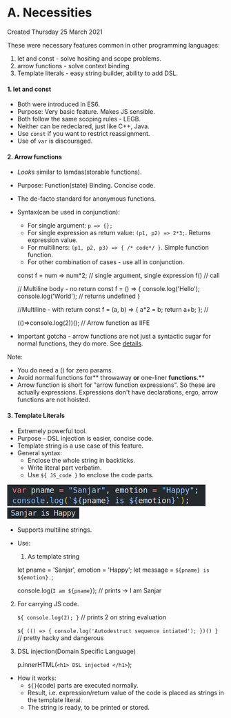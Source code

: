 # A. Necessities
Created Thursday 25 March 2021

These were necessary features common in other programming languages:
1. let and const - solve hositing and scope problems.
2. arrow functions - solve context binding
3. Template literals - easy string builder, ability to add DSL.

#### 1. let and const

- Both were introduced in ES6.
- Purpose: Very basic feature. Makes JS sensible.
- Both follow the same scoping rules - LEGB.
- Neither can be redeclared, just like C++, Java.
- Use `const` if you want to restrict reassignment.
- Use of `var` is discouraged.

#### 2. Arrow functions

- _Looks_ similar to lamdas(storable functions).
- Purpose: Function(state) Binding. Concise code.
- The de-facto standard for anonymous functions.
- Syntax(can be used in conjunction):

  - For single argument: `p => {};`
  - For single expression as return value: `(p1, p2) => 2*3;`. Returns expression value.
  - For multiliners: `(p1, p2, p3) => { /* code*/ }`. Simple function function.
  - For other combination of cases - use all in conjunction.

  const f = num => num\*2; // single argument, single expression
  f() // call

  // Multiline body - no return
  const f = () =>
  {
  console.log('Hello');
  console.log('World'); // returns undefined
  }

  //Multiline - with return
  const f = (a, b) => {
  a\*2 = b;
  return a+b;
  }; //

  (()=>console.log(2))(); // Arrow function as IIFE

- Important gotcha - arrow functions are not just a syntactic sugar for normal functions, they do more. See [details](this_and_arrow_functions.md).

Note:

- You do need a () for zero params.
- Avoid normal functions for** throwaway **or** one-liner **functions**.**
- Arrow function is short for "arrow function expressions". So these are actually expressions. Expressions don't have declarations, ergo, arrow functions are not hoisted.

#### 3. Template Literals

- Extremely powerful tool.
- Purpose - DSL injection is easier, concise code.
- Template string is a use case of this feature.
- General syntax:
  - Enclose the whole string in backticks.
  - Write literal part verbatim.
  - Use `${ JS_code }` to enclose the code parts.

![](/assets/A_Necessities-image-1.png)
![](/assets/A_Necessities-image-2.png)

- Supports multiline strings.
- Use:

  1.  As template string

  let pname = 'Sanjar', emotion = 'Happy';
  let message = `${pname} is ${emotion}.`;

  console.log(`I am ${pname}`); // prints -> I am Sanjar

2. For carrying JS code.

   `${ console.log(2); }` // prints 2 on string evaluation

   `${ (() => { console.log('Autodestruct sequence intiated'); })() } ` // pretty hacky and dangerous

3. DSL injection(Domain Specific Language)

   p.innerHTML(`<h1> DSL injected </h1>`);

- How it works:
  - `${}`(code) parts are executed normally.
  - Result, i.e. expression/return value of the code is placed as strings in the template literal.
  - The string is ready, to be printed or stored.
